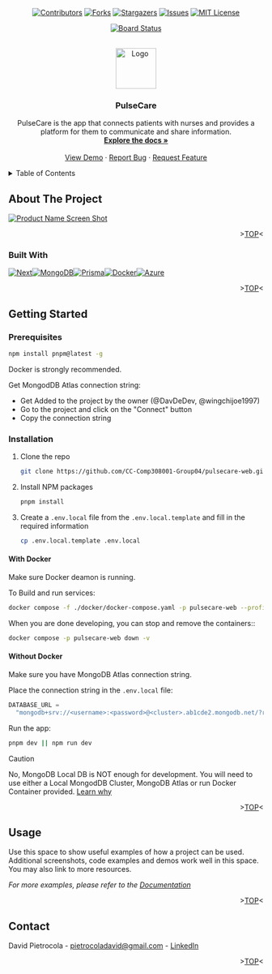 <!--! Replace `pulsecare-web`, `project_title`, `project_description`,`technology`-->

<a name="readme-top"></a>

<div align="center">

[![Contributors][contributors-shield]][contributors-url]
[![Forks][forks-shield]][forks-url]
[![Stargazers][stars-shield]][stars-url]
[![Issues][issues-shield]][issues-url]
[![MIT License][license-shield]][license-url]

[![Board Status](https://dev.azure.com/PulseCare/d55b5928-e8a7-4d31-b0c7-13bdac9ebeb2/99225186-8cd9-4f4e-bf74-83afa61c68e6/_apis/work/boardbadge/24387b5d-8911-4219-abfd-9047233756d5?columnOptions=1)](https://dev.azure.com/PulseCare/d55b5928-e8a7-4d31-b0c7-13bdac9ebeb2/_boards/board/t/99225186-8cd9-4f4e-bf74-83afa61c68e6/Stories/)

</div>

<!-- PROJECT LOGO -->
<br />
<div align="center">
  <a href="https://github.com/CC-Comp308001-Group04/pulsecare-web">
    <img src="images/logo.png" alt="Logo" width="80" height="80">
  </a>

<h3 align="center">PulseCare</h3>

  <p align="center">
    PulseCare is the app that connects patients with nurses and provides a platform for them to communicate and share information.
    <br />
    <a href="https://github.com/CC-Comp308001-Group04/pulsecare-web"><strong>Explore the docs »</strong></a>
    <br />
    <br />
    <a href="https://github.com/CC-Comp308001-Group04/pulsecare-web">View Demo</a>
    ·
    <a href="https://github.com/CC-Comp308001-Group04/pulsecare-web/issues">Report Bug</a>
    ·
    <a href="https://github.com/CC-Comp308001-Group04/pulsecare-web/issues">Request Feature</a>
  </p>
</div>

<!-- TABLE OF CONTENTS -->
<details>
  <summary>Table of Contents</summary>
  <ol>
    <li>
      <a href="#about-the-project">About The Project</a>
      <ul>
        <li><a href="#built-with">Built With</a></li>
      </ul>
    </li>
    <li>
      <a href="#getting-started">Getting Started</a>
      <ul>
        <li><a href="#prerequisites">Prerequisites</a></li>
        <li><a href="#installation">Installation</a></li>
      </ul>
    </li>
    <li><a href="#usage">Usage</a></li>
    <li><a href="#contact">Contact</a></li>
  </ol>
</details>

<!-- ABOUT THE PROJECT -->

## About The Project

[![Product Name Screen Shot][product-screenshot]](https://example.com)

<p align="right">><a href="#readme-top">TOP</a><</p>

### Built With

[![Next][Next.js]][Next-url][![MongoDB][MongoDB]][MongoDB-url][![Prisma][Prisma]][Prisma-url][![Docker][Docker]][Docker-url][![Azure][Azure]][Azure-url]

<p align="right">><a href="#readme-top">TOP</a><</p>

<!-- GETTING STARTED -->

## Getting Started

### Prerequisites

```sh
npm install pnpm@latest -g
```

Docker is strongly recommended.

Get MongodDB Atlas connection string:

- Get Added to the project by the owner (@DavDeDev, @wingchijoe1997)
- Go to the project and click on the "Connect" button
- Copy the connection string

### Installation

1. Clone the repo
   ```sh
   git clone https://github.com/CC-Comp308001-Group04/pulsecare-web.git && cd pulsecare-web
   ```
2. Install NPM packages
   ```sh
   pnpm install
   ```
3. Create a `.env.local` file from the `.env.local.template` and fill in the required information
   ```sh
   cp .env.local.template .env.local
   ```

#### With Docker

Make sure Docker deamon is running.

To Build and run services:

```sh
docker compose -f ./docker/docker-compose.yaml -p pulsecare-web --profile dev up --build -d -V
```

When you are done developing, you can stop and remove the containers::

```sh
docker compose -p pulsecare-web down -v
```

#### Without Docker

Make sure you have MongoDB Atlas connection string.

Place the connection string in the `.env.local` file:

```js
DATABASE_URL =
  "mongodb+srv://<username>:<password>@<cluster>.ab1cde2.mongodb.net/?retryWrites=true&w=majority&appName=cluster";
```

Run the app:

```sh
pnpm dev || npm run dev
```

> [!CAUTION]
> No, MongoDB Local DB is NOT enough for development. You will need to use either a Local MongodDB Cluster, MongoDB Atlas or run Docker Container provided. [Learn why](https://github.com/prisma/prisma/issues/8266#issue-944237913)

<p align="right">><a href="#readme-top">TOP</a><</p>

<!-- USAGE EXAMPLES -->

## Usage

Use this space to show useful examples of how a project can be used. Additional screenshots, code examples and demos work well in this space. You may also link to more resources.

_For more examples, please refer to the [Documentation](https://example.com)_

<p align="right">><a href="#readme-top">TOP</a><</p>

<!-- CONTACT -->

## Contact

David Pietrocola - pietrocoladavid@gmail.com - [LinkedIn](https://www.linkedin.com/in/pietrocoladavid)

<p align="right">><a href="#readme-top">TOP</a><</p>

[contributors-shield]: https://img.shields.io/github/contributors/CC-Comp308001-Group04/pulsecare-web.svg?style=for-the-badge
[contributors-url]: https://github.com/CC-Comp308001-Group04/pulsecare-web/graphs/contributors
[forks-shield]: https://img.shields.io/github/forks/CC-Comp308001-Group04/pulsecare-web.svg?style=for-the-badge
[forks-url]: https://github.com/CC-Comp308001-Group04/pulsecare-web/network/members
[stars-shield]: https://img.shields.io/github/stars/CC-Comp308001-Group04/pulsecare-web.svg?style=for-the-badge
[stars-url]: https://github.com/CC-Comp308001-Group04/pulsecare-web/stargazers
[issues-shield]: https://img.shields.io/github/issues/CC-Comp308001-Group04/pulsecare-web.svg?style=for-the-badge
[issues-url]: https://github.com/CC-Comp308001-Group04/pulsecare-web/issues
[license-shield]: https://img.shields.io/github/license/CC-Comp308001-Group04/pulsecare-web.svg?style=for-the-badge
[license-url]: https://github.com/CC-Comp308001-Group04/pulsecare-web/blob/master/LICENSE.md
[linkedin-shield]: https://img.shields.io/badge/-LinkedIn-black.svg?style=for-the-badge&logo=linkedin&colorB=555
[linkedin-url]: https://linkedin.com/in/pietrocoladavid
[product-screenshot]: images/screenshot.png

<!-- !Use this as a template to add technologies -->

[Next.js]: https://img.shields.io/badge/next.js-000000?style=for-the-badge&logo=nextdotjs&logoColor=white
[Next-url]: https://nextjs.org/
[MongoDB]: https://img.shields.io/badge/MongoDB-47A248?style=for-the-badge&logo=mongodb&logoColor=white
[MongoDB-url]: https://www.mongodb.com/
[Prisma]: https://img.shields.io/badge/Prisma-2D3748?style=for-the-badge&logo=prisma&logoColor=white
[Prisma-url]: https://www.prisma.io/
[Docker]: https://img.shields.io/badge/Docker-2496ED?style=for-the-badge&logo=docker&logoColor=white
[Docker-url]: https://www.docker.com/
[Azure]: https://img.shields.io/badge/Microsoft_Azure-0089D6?style=for-the-badge&logo=microsoft-azure&logoColor=white
[Azure-url]: https://azure.microsoft.com/
